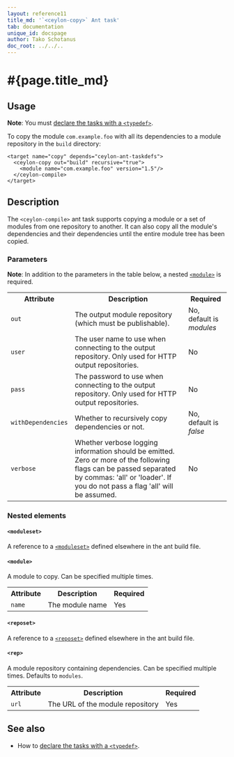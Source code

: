 ```yaml
---
layout: reference11
title_md: '`<ceylon-copy>` Ant task'
tab: documentation
unique_id: docspage
author: Tako Schotanus
doc_root: ../../..
---
```


# #{page.title_md}

## Usage 

**Note**: You must [declare the tasks with a `<typedef>`](../ant).

To copy the module `com.example.foo` with all its dependencies
to a module repository in the `build` directory:

<!-- lang: xml -->
    <target name="copy" depends="ceylon-ant-taskdefs">
      <ceylon-copy out="build" recursive="true">
        <module name="com.example.foo" version="1.5"/>
      </ceylon-compile>
    </target>

## Description

The `<ceylon-compile>` ant task supports copying a module or a set of
modules from one repository to another. It can also copy all the module's
dependencies and their dependencies until the entire module tree has been copied.

### Parameters

**Note**: In addition to the parameters in the table below, 
a nested [`<module>`](#module) is required.

<table class="ant-parameters">
<tbody>
<tr>
<th>Attribute</th>
<th>Description</th>
<th>Required</th>
</tr>

<tr>
<td><code>out</code></td>
<td>The output module repository (which must be publishable).</td>
<td>No, default is <i>modules</i></td>
</tr>

<tr>
<td><code>user</code></td>
<td>The user name to use when connecting to the output repository. Only used for HTTP output repositories.</td>
<td>No</td>
</tr>

<tr>
<td><code>pass</code></td>
<td>The password to use when connecting to the output repository. Only used for HTTP output repositories.</td>
<td>No</td>
</tr>

<tr>
<td><code>withDependencies</code></td>
<td>Whether to recursively copy dependencies or not.</td>
<td>No, default is <i>false</i></td>
</tr>

<tr>
<td><code>verbose</code></td>
<td>Whether verbose logging information should be emitted. Zero or more of the
following flags can be passed separated by commas: 'all' or 'loader'. If you do not pass
a flag 'all' will be assumed.</td>
<td>No</td>
</tr>

</tbody>
</table>

### Nested elements

#### `<moduleset>`

A reference to a [`<moduleset>`](../ant#reposet) defined elsewhere in the 
ant build file. 

#### `<module>`

A module to copy. Can be specified multiple times.

<table class="ant-parameters">
<tbody>
<tr>
<th>Attribute</th>
<th>Description</th>
<th>Required</th>
</tr>

<tr>
<td><code>name</code></td>
<td>The module name</td>
<td>Yes</td>
</tr>

</tbody>
</table>

#### `<reposet>`
A reference to a [`<reposet>`](../ant#reposet) defined elsewhere in the 
ant build file. 

#### `<rep>`
A module repository containing dependencies. Can be specified multiple times. Defaults to `modules`.

<table class="ant-parameters">
<tbody>
<tr>
<th>Attribute</th>
<th>Description</th>
<th>Required</th>
</tr>

<tr>
<td><code>url</code></td>
<td>The URL of the module repository</td>
<td>Yes</td>
</tr>

</tbody>
</table>

## See also

* How to [declare the tasks with a `<typedef>`](../ant).

